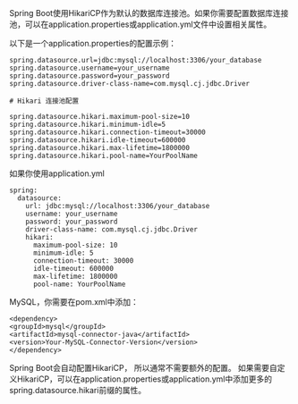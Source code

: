 Spring Boot使用HikariCP作为默认的数据库连接池。如果你需要配置数据库连接池，可以在application.properties或application.yml文件中设置相关属性。

以下是一个application.properties的配置示例：

```
spring.datasource.url=jdbc:mysql://localhost:3306/your_database
spring.datasource.username=your_username
spring.datasource.password=your_password
spring.datasource.driver-class-name=com.mysql.cj.jdbc.Driver

# Hikari 连接池配置

spring.datasource.hikari.maximum-pool-size=10
spring.datasource.hikari.minimum-idle=5
spring.datasource.hikari.connection-timeout=30000
spring.datasource.hikari.idle-timeout=600000
spring.datasource.hikari.max-lifetime=1800000
spring.datasource.hikari.pool-name=YourPoolName
```

如果你使用application.yml

```
spring:
  datasource:
    url: jdbc:mysql://localhost:3306/your_database
    username: your_username
    password: your_password
    driver-class-name: com.mysql.cj.jdbc.Driver
    hikari:
      maximum-pool-size: 10
      minimum-idle: 5
      connection-timeout: 30000
      idle-timeout: 600000
      max-lifetime: 1800000
      pool-name: YourPoolName
```

MySQL，你需要在pom.xml中添加：

```
<dependency>
<groupId>mysql</groupId>
<artifactId>mysql-connector-java</artifactId>
<version>Your-MySQL-Connector-Version</version>
</dependency>
```

Spring Boot会自动配置HikariCP，
所以通常不需要额外的配置。
如果需要自定义HikariCP，可以在application.properties或application.yml中添加更多的spring.datasource.hikari前缀的属性。